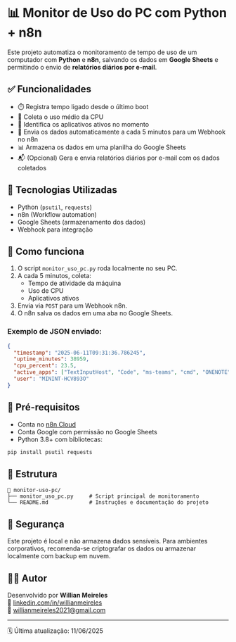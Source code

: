 # 📊 Monitor de Uso do PC com Python + n8n

Este projeto automatiza o monitoramento de tempo de uso de um computador com **Python** e **n8n**, salvando os dados em **Google Sheets** e permitindo o envio de **relatórios diários por e-mail**.

## ✅ Funcionalidades

- ⏱️ Registra tempo ligado desde o último boot
- 🧠 Coleta o uso médio da CPU
- 📂 Identifica os aplicativos ativos no momento
- 🔁 Envia os dados automaticamente a cada 5 minutos para um Webhook no n8n
- 📊 Armazena os dados em uma planilha do Google Sheets
- 📬 (Opcional) Gera e envia relatórios diários por e-mail com os dados coletados

## 🧰 Tecnologias Utilizadas

- Python (`psutil`, `requests`)
- n8n (Workflow automation)
- Google Sheets (armazenamento dos dados)
- Webhook para integração

## 🚀 Como funciona

1. O script `monitor_uso_pc.py` roda localmente no seu PC.
2. A cada 5 minutos, coleta:
   - Tempo de atividade da máquina
   - Uso de CPU
   - Aplicativos ativos
3. Envia via `POST` para um Webhook n8n.
4. O n8n salva os dados em uma aba no Google Sheets.

### Exemplo de JSON enviado:

```json
{
  "timestamp": "2025-06-11T09:31:36.786245",
  "uptime_minutes": 38959,
  "cpu_percent": 23.5,
  "active_apps": ["TextInputHost", "Code", "ms-teams", "cmd", "ONENOTE"],
  "user": "MININT-HCV893O"
}
```

## 📝 Pré-requisitos

- Conta no [n8n Cloud](https://n8n.io/)
- Conta Google com permissão no Google Sheets
- Python 3.8+ com bibliotecas:

```bash
pip install psutil requests
```

## 📂 Estrutura

```
📁 monitor-uso-pc/
├── monitor_uso_pc.py     # Script principal de monitoramento
└── README.md             # Instruções e documentação do projeto
```

## 🔐 Segurança

Este projeto é local e não armazena dados sensíveis. Para ambientes corporativos, recomenda-se criptografar os dados ou armazenar localmente com backup em nuvem.

## 🧑‍💻 Autor

Desenvolvido por **Willian Meireles**  
🔗 [linkedin.com/in/willianmeireles](https://linkedin.com/in/willianmeireles)  
📧 willianmeireles2021@gmail.com

---

🗓️ Última atualização: 11/06/2025
